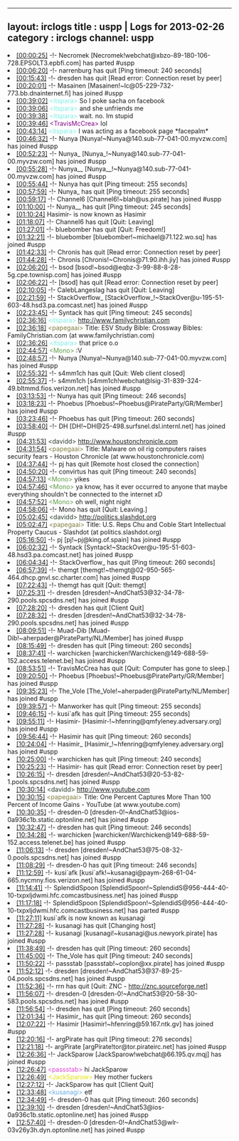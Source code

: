 
---
layout: irclogs
title : uspp | Logs for 2013-02-26
category : irclogs
channel: uspp
---
<li class="logitem"><a href="#00:00:25" name="00:00:25" class="time">[00:00:25]</a> -!- <span class="part">Necromek</span> [Necromek!webchat@xbzo-89-180-106-728.EPSOLT3.epbfi.com] has parted #uspp </li>
<li class="logitem"><a href="#00:06:20" name="00:06:20" class="time">[00:06:20]</a> -!- <span class="quit">narrenburg</span> has quit [Ping timeout: 240 seconds] </li>
<li class="logitem"><a href="#00:15:43" name="00:15:43" class="time">[00:15:43]</a> -!- <span class="quit">dresden</span> has quit [Read error: Connection reset by peer] </li>
<li class="logitem"><a href="#00:20:01" name="00:20:01" class="time">[00:20:01]</a> -!- <span class="join">Masainen</span> [Masainen!~lc@05-229-732-773.bb.dnainternet.fi] has joined #uspp </li>
<li class="logitem"><a href="#00:39:02" name="00:39:02" class="time">[00:39:02]</a> <span class="person" style="color:#7deee6">&lt;itspara&gt;</span> So I poke sacha on facebook </li>
<li class="logitem"><a href="#00:39:06" name="00:39:06" class="time">[00:39:06]</a> <span class="person" style="color:#7deee6">&lt;itspara&gt;</span> and she unfriends me </li>
<li class="logitem"><a href="#00:39:38" name="00:39:38" class="time">[00:39:38]</a> <span class="person" style="color:#7deee6">&lt;itspara&gt;</span> wait. no. Im stupid </li>
<li class="logitem"><a href="#00:39:46" name="00:39:46" class="time">[00:39:46]</a> <span class="person" style="color:#85098a">&lt;TravisMcCrea&gt;</span> lol </li>
<li class="logitem"><a href="#00:43:14" name="00:43:14" class="time">[00:43:14]</a> <span class="person" style="color:#7deee6">&lt;itspara&gt;</span> I was acting as a facebook page *facepalm* </li>
<li class="logitem"><a href="#00:46:32" name="00:46:32" class="time">[00:46:32]</a> -!- <span class="join">Nunya</span> [Nunya!~Nunya@140.sub-77-041-00.myvzw.com] has joined #uspp </li>
<li class="logitem"><a href="#00:52:23" name="00:52:23" class="time">[00:52:23]</a> -!- <span class="join">Nunya_</span> [Nunya_!~Nunya@140.sub-77-041-00.myvzw.com] has joined #uspp </li>
<li class="logitem"><a href="#00:55:28" name="00:55:28" class="time">[00:55:28]</a> -!- <span class="join">Nunya__</span> [Nunya__!~Nunya@140.sub-77-041-00.myvzw.com] has joined #uspp </li>
<li class="logitem"><a href="#00:55:44" name="00:55:44" class="time">[00:55:44]</a> -!- <span class="quit">Nunya</span> has quit [Ping timeout: 255 seconds] </li>
<li class="logitem"><a href="#00:57:59" name="00:57:59" class="time">[00:57:59]</a> -!- <span class="quit">Nunya_</span> has quit [Ping timeout: 255 seconds] </li>
<li class="logitem"><a href="#00:59:17" name="00:59:17" class="time">[00:59:17]</a> -!- <span class="join">Channel6</span> [Channel6!~blah@us.pirate] has joined #uspp </li>
<li class="logitem"><a href="#01:10:00" name="01:10:00" class="time">[01:10:00]</a> -!- <span class="quit">Nunya__</span> has quit [Ping timeout: 245 seconds] </li>
<li class="logitem"><a href="#01:10:24" name="01:10:24" class="time">[01:10:24]</a> <span class="nick">Hasimir-</span> is now known as <span class="nick">Hasimir</span> </li>
<li class="logitem"><a href="#01:18:07" name="01:18:07" class="time">[01:18:07]</a> -!- <span class="quit">Channel6</span> has quit [Quit: Leaving] </li>
<li class="logitem"><a href="#01:27:01" name="01:27:01" class="time">[01:27:01]</a> -!- <span class="quit">bluebomber</span> has quit [Quit: Freedom!] </li>
<li class="logitem"><a href="#01:32:21" name="01:32:21" class="time">[01:32:21]</a> -!- <span class="join">bluebomber</span> [bluebomber!~michael@71.122.wo.sq] has joined #uspp </li>
<li class="logitem"><a href="#01:42:33" name="01:42:33" class="time">[01:42:33]</a> -!- <span class="quit">Chronis</span> has quit [Read error: Connection reset by peer] </li>
<li class="logitem"><a href="#01:44:28" name="01:44:28" class="time">[01:44:28]</a> -!- <span class="join">Chronis</span> [Chronis!~Chronis@71.90.ihh.jiy] has joined #uspp </li>
<li class="logitem"><a href="#02:06:20" name="02:06:20" class="time">[02:06:20]</a> -!- <span class="join">bsod</span> [bsod!~bsod@eqbz-3-99-88-8-28-5g.cpe.townisp.com] has joined #uspp </li>
<li class="logitem"><a href="#02:06:22" name="02:06:22" class="time">[02:06:22]</a> -!- <span class="quit">[bsod]</span> has quit [Read error: Connection reset by peer] </li>
<li class="logitem"><a href="#02:10:05" name="02:10:05" class="time">[02:10:05]</a> -!- <span class="quit">CalebLangeslag</span> has quit [Quit: Leaving] </li>
<li class="logitem"><a href="#02:21:59" name="02:21:59" class="time">[02:21:59]</a> -!- <span class="join">StackOverflow_</span> [StackOverflow_!~StackOver@u-195-51-603-48.hsd3.pa.comcast.net] has joined #uspp </li>
<li class="logitem"><a href="#02:23:45" name="02:23:45" class="time">[02:23:45]</a> -!- <span class="quit">Syntack</span> has quit [Ping timeout: 245 seconds] </li>
<li class="logitem"><a href="#02:36:16" name="02:36:16" class="time">[02:36:16]</a> <span class="person" style="color:#7deee6">&lt;itspara&gt;</span> <a href="http://www.familychristian.com/esv-study-bible-12.html" target="_blank">http://www.familychristian.com</a> </li>
<li class="logitem"><a href="#02:36:18" name="02:36:18" class="time">[02:36:18]</a> <span class="person" style="color:#817e41">&lt;papegaai&gt;</span> Title: ESV Study Bible: Crossway Bibles: FamilyChristian.com (at www.familychristian.com) </li>
<li class="logitem"><a href="#02:36:26" name="02:36:26" class="time">[02:36:26]</a> <span class="person" style="color:#7deee6">&lt;itspara&gt;</span> that price o.o </li>
<li class="logitem"><a href="#02:44:57" name="02:44:57" class="time">[02:44:57]</a> <span class="person" style="color:#5d9b47">&lt;Mono&gt;</span> :V </li>
<li class="logitem"><a href="#02:48:57" name="02:48:57" class="time">[02:48:57]</a> -!- <span class="join">Nunya</span> [Nunya!~Nunya@140.sub-77-041-00.myvzw.com] has joined #uspp </li>
<li class="logitem"><a href="#02:55:32" name="02:55:32" class="time">[02:55:32]</a> -!- <span class="quit">s4mm1ch</span> has quit [Quit: Web client closed] </li>
<li class="logitem"><a href="#02:55:37" name="02:55:37" class="time">[02:55:37]</a> -!- <span class="join">s4mm1ch</span> [s4mm1ch!webchat@lsig-31-839-324-49.bltmmd.fios.verizon.net] has joined #uspp </li>
<li class="logitem"><a href="#03:13:53" name="03:13:53" class="time">[03:13:53]</a> -!- <span class="quit">Nunya</span> has quit [Ping timeout: 246 seconds] </li>
<li class="logitem"><a href="#03:18:23" name="03:18:23" class="time">[03:18:23]</a> -!- <span class="join">Phoebus</span> [Phoebus!~Phoebus@PirateParty/GR/Member] has joined #uspp </li>
<li class="logitem"><a href="#03:23:46" name="03:23:46" class="time">[03:23:46]</a> -!- <span class="quit">Phoebus</span> has quit [Ping timeout: 260 seconds] </li>
<li class="logitem"><a href="#03:58:40" name="03:58:40" class="time">[03:58:40]</a> -!- <span class="join">DH</span> [DH!~DH@25-498.surfsnel.dsl.internl.net] has joined #uspp </li>
<li class="logitem"><a href="#04:31:53" name="04:31:53" class="time">[04:31:53]</a> <span class="person" style="color:#2d3f2f">&lt;davidd&gt;</span> <a href="http://www.houstonchronicle.com/business/energy/article/Malware-on-oil-rig-computers-raises-security-fears-4301773.php" target="_blank">http://www.houstonchronicle.com</a> </li>
<li class="logitem"><a href="#04:31:54" name="04:31:54" class="time">[04:31:54]</a> <span class="person" style="color:#817e41">&lt;papegaai&gt;</span> Title: Malware on oil rig computers raises security fears - Houston Chronicle (at www.houstonchronicle.com) </li>
<li class="logitem"><a href="#04:37:44" name="04:37:44" class="time">[04:37:44]</a> -!- <span class="quit">pj</span> has quit [Remote host closed the connection] </li>
<li class="logitem"><a href="#04:50:20" name="04:50:20" class="time">[04:50:20]</a> -!- <span class="quit">convirtus</span> has quit [Ping timeout: 240 seconds] </li>
<li class="logitem"><a href="#04:57:13" name="04:57:13" class="time">[04:57:13]</a> <span class="person" style="color:#5d9b47">&lt;Mono&gt;</span> yikes </li>
<li class="logitem"><a href="#04:57:46" name="04:57:46" class="time">[04:57:46]</a> <span class="person" style="color:#5d9b47">&lt;Mono&gt;</span> ya know, has it ever occurred to anyone that maybe everything shouldn't be connected to the internet xD </li>
<li class="logitem"><a href="#04:57:52" name="04:57:52" class="time">[04:57:52]</a> <span class="person" style="color:#5d9b47">&lt;Mono&gt;</span> oh well, night night </li>
<li class="logitem"><a href="#04:58:06" name="04:58:06" class="time">[04:58:06]</a> -!- <span class="quit">Mono</span> has quit [Quit: Leaving.] </li>
<li class="logitem"><a href="#05:02:45" name="05:02:45" class="time">[05:02:45]</a> <span class="person" style="color:#2d3f2f">&lt;davidd&gt;</span> <a href="http://politics.slashdot.org/story/13/02/24/017212/us-reps-chu-and-coble-start-intellectual-property-caucus" target="_blank">http://politics.slashdot.org</a> </li>
<li class="logitem"><a href="#05:02:47" name="05:02:47" class="time">[05:02:47]</a> <span class="person" style="color:#817e41">&lt;papegaai&gt;</span> Title: U.S. Reps Chu and Coble Start Intellectual Property Caucus - Slashdot (at politics.slashdot.org) </li>
<li class="logitem"><a href="#05:16:50" name="05:16:50" class="time">[05:16:50]</a> -!- <span class="join">pj</span> [pj!~pj@king.of.spain] has joined #uspp </li>
<li class="logitem"><a href="#06:02:32" name="06:02:32" class="time">[06:02:32]</a> -!- <span class="join">Syntack</span> [Syntack!~StackOver@u-195-51-603-48.hsd3.pa.comcast.net] has joined #uspp </li>
<li class="logitem"><a href="#06:04:34" name="06:04:34" class="time">[06:04:34]</a> -!- <span class="quit">StackOverflow_</span> has quit [Ping timeout: 260 seconds] </li>
<li class="logitem"><a href="#06:57:39" name="06:57:39" class="time">[06:57:39]</a> -!- <span class="join">themgt</span> [themgt!~themgt@02-950-565-464.dhcp.gnvl.sc.charter.com] has joined #uspp </li>
<li class="logitem"><a href="#07:22:43" name="07:22:43" class="time">[07:22:43]</a> -!- <span class="quit">themgt</span> has quit [Quit: themgt] </li>
<li class="logitem"><a href="#07:25:31" name="07:25:31" class="time">[07:25:31]</a> -!- <span class="join">dresden</span> [dresden!~AndChat53@32-34-78-290.pools.spcsdns.net] has joined #uspp </li>
<li class="logitem"><a href="#07:28:20" name="07:28:20" class="time">[07:28:20]</a> -!- <span class="quit">dresden</span> has quit [Client Quit] </li>
<li class="logitem"><a href="#07:28:32" name="07:28:32" class="time">[07:28:32]</a> -!- <span class="join">dresden</span> [dresden!~AndChat53@32-34-78-290.pools.spcsdns.net] has joined #uspp </li>
<li class="logitem"><a href="#08:09:51" name="08:09:51" class="time">[08:09:51]</a> -!- <span class="join">Muad-Dib</span> [Muad-Dib!~aherpader@PirateParty/NL/Member] has joined #uspp </li>
<li class="logitem"><a href="#08:15:49" name="08:15:49" class="time">[08:15:49]</a> -!- <span class="quit">dresden</span> has quit [Ping timeout: 260 seconds] </li>
<li class="logitem"><a href="#08:37:41" name="08:37:41" class="time">[08:37:41]</a> -!- <span class="join">warchicken</span> [warchicken!Warchicken@149-688-59-152.access.telenet.be] has joined #uspp </li>
<li class="logitem"><a href="#08:53:51" name="08:53:51" class="time">[08:53:51]</a> -!- <span class="quit">TravisMcCrea</span> has quit [Quit: Computer has gone to sleep.] </li>
<li class="logitem"><a href="#09:20:50" name="09:20:50" class="time">[09:20:50]</a> -!- <span class="join">Phoebus</span> [Phoebus!~Phoebus@PirateParty/GR/Member] has joined #uspp </li>
<li class="logitem"><a href="#09:35:23" name="09:35:23" class="time">[09:35:23]</a> -!- <span class="join">The_Vole</span> [The_Vole!~aherpader@PirateParty/NL/Member] has joined #uspp </li>
<li class="logitem"><a href="#09:39:57" name="09:39:57" class="time">[09:39:57]</a> -!- <span class="quit">Manworker</span> has quit [Ping timeout: 255 seconds] </li>
<li class="logitem"><a href="#09:46:15" name="09:46:15" class="time">[09:46:15]</a> -!- <span class="quit">kusi`afk</span> has quit [Ping timeout: 255 seconds] </li>
<li class="logitem"><a href="#09:55:11" name="09:55:11" class="time">[09:55:11]</a> -!- <span class="join">Hasimir-</span> [Hasimir-!~hfenring@qmfyleney.adversary.org] has joined #uspp </li>
<li class="logitem"><a href="#09:56:44" name="09:56:44" class="time">[09:56:44]</a> -!- <span class="quit">Hasimir</span> has quit [Ping timeout: 260 seconds] </li>
<li class="logitem"><a href="#10:24:04" name="10:24:04" class="time">[10:24:04]</a> -!- <span class="join">Hasimir_</span> [Hasimir_!~hfenring@qmfyleney.adversary.org] has joined #uspp </li>
<li class="logitem"><a href="#10:25:00" name="10:25:00" class="time">[10:25:00]</a> -!- <span class="quit">warchicken</span> has quit [Ping timeout: 240 seconds] </li>
<li class="logitem"><a href="#10:25:23" name="10:25:23" class="time">[10:25:23]</a> -!- <span class="quit">Hasimir-</span> has quit [Read error: Connection reset by peer] </li>
<li class="logitem"><a href="#10:26:15" name="10:26:15" class="time">[10:26:15]</a> -!- <span class="join">dresden</span> [dresden!~AndChat53@20-53-82-1.pools.spcsdns.net] has joined #uspp </li>
<li class="logitem"><a href="#10:30:14" name="10:30:14" class="time">[10:30:14]</a> <span class="person" style="color:#2d3f2f">&lt;davidd&gt;</span> <a href="http://www.youtube.com/watch?v=FUwEHhYJ59s&amp;list=UU-3jIAlnQmbbVMV6gR7K8aQ" target="_blank">http://www.youtube.com</a> </li>
<li class="logitem"><a href="#10:30:15" name="10:30:15" class="time">[10:30:15]</a> <span class="person" style="color:#817e41">&lt;papegaai&gt;</span> Title: One Percent Captures More Than 100 Percent of Income Gains - YouTube (at www.youtube.com) </li>
<li class="logitem"><a href="#10:30:35" name="10:30:35" class="time">[10:30:35]</a> -!- <span class="join">dresden-0</span> [dresden-0!~AndChat53@ios-0a936c1b.static.optonline.net] has joined #uspp </li>
<li class="logitem"><a href="#10:32:47" name="10:32:47" class="time">[10:32:47]</a> -!- <span class="quit">dresden</span> has quit [Ping timeout: 246 seconds] </li>
<li class="logitem"><a href="#10:34:28" name="10:34:28" class="time">[10:34:28]</a> -!- <span class="join">warchicken</span> [warchicken!Warchicken@149-688-59-152.access.telenet.be] has joined #uspp </li>
<li class="logitem"><a href="#11:06:13" name="11:06:13" class="time">[11:06:13]</a> -!- <span class="join">dresden</span> [dresden!~AndChat53@75-08-32-0.pools.spcsdns.net] has joined #uspp </li>
<li class="logitem"><a href="#11:08:29" name="11:08:29" class="time">[11:08:29]</a> -!- <span class="quit">dresden-0</span> has quit [Ping timeout: 246 seconds] </li>
<li class="logitem"><a href="#11:12:59" name="11:12:59" class="time">[11:12:59]</a> -!- <span class="join">kusi`afk</span> [kusi`afk!~kusanagi@paym-268-61-04-665.nycmny.fios.verizon.net] has joined #uspp </li>
<li class="logitem"><a href="#11:14:41" name="11:14:41" class="time">[11:14:41]</a> -!- <span class="join">SplendidSpoon</span> [SplendidSpoon!~SplendidS@956-444-40-10-txpxljdwmi.hfc.comcastbusiness.net] has joined #uspp </li>
<li class="logitem"><a href="#11:17:18" name="11:17:18" class="time">[11:17:18]</a> -!- <span class="part">SplendidSpoon</span> [SplendidSpoon!~SplendidS@956-444-40-10-txpxljdwmi.hfc.comcastbusiness.net] has parted #uspp </li>
<li class="logitem"><a href="#11:27:11" name="11:27:11" class="time">[11:27:11]</a> <span class="nick">kusi`afk</span> is now known as <span class="nick">kusanagi</span> </li>
<li class="logitem"><a href="#11:27:28" name="11:27:28" class="time">[11:27:28]</a> -!- <span class="quit">kusanagi</span> has quit [Changing host] </li>
<li class="logitem"><a href="#11:27:28" name="11:27:28" class="time">[11:27:28]</a> -!- <span class="join">kusanagi</span> [kusanagi!~kusanagi@us.newyork.pirate] has joined #uspp </li>
<li class="logitem"><a href="#11:38:49" name="11:38:49" class="time">[11:38:49]</a> -!- <span class="quit">dresden</span> has quit [Ping timeout: 260 seconds] </li>
<li class="logitem"><a href="#11:45:00" name="11:45:00" class="time">[11:45:00]</a> -!- <span class="quit">The_Vole</span> has quit [Ping timeout: 240 seconds] </li>
<li class="logitem"><a href="#11:50:22" name="11:50:22" class="time">[11:50:22]</a> -!- <span class="join">passstab</span> [passstab!~coplon@xx.pirate] has joined #uspp </li>
<li class="logitem"><a href="#11:52:12" name="11:52:12" class="time">[11:52:12]</a> -!- <span class="join">dresden</span> [dresden!~AndChat53@37-89-25-04.pools.spcsdns.net] has joined #uspp </li>
<li class="logitem"><a href="#11:52:36" name="11:52:36" class="time">[11:52:36]</a> -!- <span class="quit">rrn</span> has quit [Quit: ZNC - <a href="http://znc.sourceforge.net]" target="_blank">http://znc.sourceforge.net]</a> </li>
<li class="logitem"><a href="#11:56:07" name="11:56:07" class="time">[11:56:07]</a> -!- <span class="join">dresden-0</span> [dresden-0!~AndChat53@20-58-30-583.pools.spcsdns.net] has joined #uspp </li>
<li class="logitem"><a href="#11:56:54" name="11:56:54" class="time">[11:56:54]</a> -!- <span class="quit">dresden</span> has quit [Ping timeout: 260 seconds] </li>
<li class="logitem"><a href="#12:01:34" name="12:01:34" class="time">[12:01:34]</a> -!- <span class="quit">Hasimir_</span> has quit [Ping timeout: 260 seconds] </li>
<li class="logitem"><a href="#12:07:22" name="12:07:22" class="time">[12:07:22]</a> -!- <span class="join">Hasimir</span> [Hasimir!~hfenring@59.167.ntk.gv] has joined #uspp </li>
<li class="logitem"><a href="#12:20:16" name="12:20:16" class="time">[12:20:16]</a> -!- <span class="quit">argPirate</span> has quit [Ping timeout: 276 seconds] </li>
<li class="logitem"><a href="#12:21:18" name="12:21:18" class="time">[12:21:18]</a> -!- <span class="join">argPirate</span> [argPirate!tor@tor.pirateirc.net] has joined #uspp </li>
<li class="logitem"><a href="#12:26:36" name="12:26:36" class="time">[12:26:36]</a> -!- <span class="join">JackSparow</span> [JackSparow!webchat@66.195.qv.mqj] has joined #uspp </li>
<li class="logitem"><a href="#12:26:47" name="12:26:47" class="time">[12:26:47]</a> <span class="person" style="color:#dc45d1">&lt;passstab&gt;</span> hi JackSparow  </li>
<li class="logitem"><a href="#12:26:49" name="12:26:49" class="time">[12:26:49]</a> <span class="person" style="color:#e3e30c">&lt;JackSparow&gt;</span> Hey mother fuckers </li>
<li class="logitem"><a href="#12:27:12" name="12:27:12" class="time">[12:27:12]</a> -!- <span class="quit">JackSparow</span> has quit [Client Quit] </li>
<li class="logitem"><a href="#12:33:48" name="12:33:48" class="time">[12:33:48]</a> <span class="person" style="color:#6aace3">&lt;kusanagi&gt;</span> etf </li>
<li class="logitem"><a href="#12:34:49" name="12:34:49" class="time">[12:34:49]</a> -!- <span class="quit">dresden-0</span> has quit [Ping timeout: 260 seconds] </li>
<li class="logitem"><a href="#12:39:10" name="12:39:10" class="time">[12:39:10]</a> -!- <span class="join">dresden</span> [dresden!~AndChat53@ios-0a936c1b.static.optonline.net] has joined #uspp </li>
<li class="logitem"><a href="#12:57:40" name="12:57:40" class="time">[12:57:40]</a> -!- <span class="join">dresden-0</span> [dresden-0!~AndChat53@wlr-03v26y3h.dyn.optonline.net] has joined #uspp </li>


